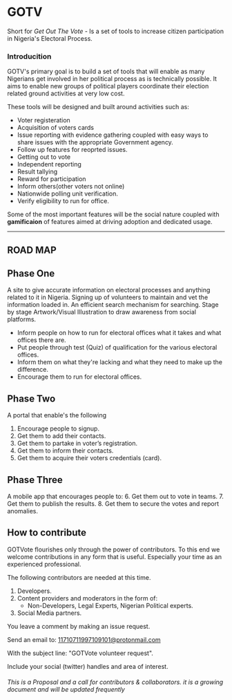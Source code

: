 # GOTV
Short for _Get Out The Vote_ - Is a set of tools to increase citizen participation in Nigeria's Electoral Process.

### Introducition 

GOTV's primary goal is to build a set of tools that will enable as many Nigerians get involved in her political process as is technically possible.
It aims to enable new groups of political players coordinate their election related ground activities at very low cost.


These tools will be designed and built around activities such as: 

+ Voter registeration 
+ Acquisition of voters cards 
+ Issue reporting with evidence gathering coupled with easy ways to share issues with the appropriate Government agency. 
+ Follow up features for reoprted issues.
+ Getting out to vote
+ Independent reporting
+ Result tallying
+ Reward for participation
+ Inform others(other voters not online)
+ Nationwide polling unit verification.
+ Verify eligibility to run for office.


Some of the most important features will be the social nature coupled with **gamificaion** of features aimed at driving adoption and dedicated usage.

---

## ROAD MAP

## Phase One

A site to give accurate information on electoral processes and anything related to it in Nigeria.
Signing up of volunteers to maintain and vet the information loaded in.
An efficient search mechanism for searching.
Stage by stage Artwork/Visual Illustration to draw awareness from social platforms.

- Inform people on how to run for electoral offices what it takes and what offices there are.
- Put people through test (Quiz) of qualification for the various electoral offices.
- Inform them on what they're lacking and what they need to make up the difference.
- Encourage them to run for electoral offices.


## Phase Two

A portal that enable's the following

1. Encourage people to signup.
2. Get them to add their contacts.
3. Get them to partake in voter’s registration.
4. Get them to inform their contacts.
5. Get them to acquire their voters credentials (card).


## Phase Three
A mobile app that encourages people to:
6. Get them out to vote in teams.
7. Get them to publish the results.
8. Get them to secure the votes and report anomalies.



## How to contribute
GOTVote flourishes only through the power of contributors. To this end we welcome contributions in any form that is useful. 
Especially your time as an experienced professional.

The following contributors are needed at this time.
1. Developers.
2. Content providers and moderators in the form of:
   - Non-Developers, Legal Experts, Nigerian Political experts.
3. Social Media partners.



You leave a comment by making an issue request.

Send an email to: 
11710711997109101@protonmail.com 

With the subject line: "GOTVote volunteer request".

Include your social (twitter) handles and area of interest.


###### This is a Proposal and a call for contributors & collaborators. it is a growing document and will be updated frequently
